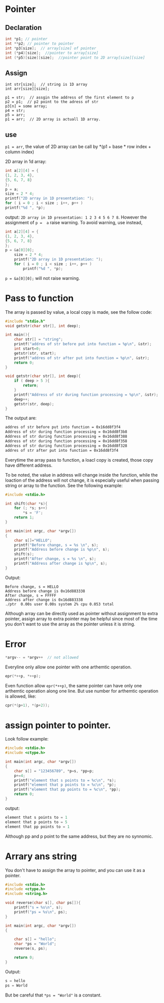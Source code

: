 # Pointer
## Declaration
```C
int *p1; // pointer
int **p2; // pointer to pointer
int *p3[size];  // array[size] of pointer
int (*p4)[size];  //pointer to array[size]
int (*p5)[size][size];  //pointer point to 2D array[size][size]
```
## Assign
```
int str[size];  // string is 1D array
int arr[size][size];

p1 = str;  // assgin the address of the first element to p
p2 = p1;  // p2 point to the adress of str
p3[n] = some array;
p4 = str;
p5 = arr;
p1 = arr;  // 2D array is actuall 1D array.
```

## use
`p1 = arr`, the value of 2D array can be call by *(p1 + base * row index + 
column index)

2D array in 1d array:
```C
int a[2][4] = {
{1, 2, 3, 4},
{5, 6, 7, 8}
};
p = a;
size = 2 * 4;
printf("2D array in 1D presentation: ");
for ( i = 0 ; i < size ; i++, p++ )
printf("%d ", *p); 
```
output: `2D array in 1D presentation: 1 2 3 4 5 6 7 8`. However the assignment of `p = 
a` raise warning. To avoid warning, use instead,
```C
int a[2][4] = {
{1, 2, 3, 4},
{5, 6, 7, 8}
};
p = &a[0][0];
    size = 2 * 4;
    printf("2D array in 1D presentation: ");
    for ( i = 0 ; i < size ; i++, p++ )
        printf("%d ", *p); 
```
`p = &a[0][0];` will not raise warning.


# Pass to function
The array is passed by value, a local copy is made, see the follow code:
```C
#include "stdio.h"
void getstr(char str[], int deep);

int main(){
    char str[] = "string";
    printf("addres of str before put into function = %p\n", &str);
    int start=0;
    getstr(str, start);
    printf("addres of str after put into function = %p\n", &str);
    return 0;
}

void getstr(char str[], int deep){
    if ( deep > 5 ){
        return;
    }
    printf("Address of str during function processing = %p\n", &str);
    deep++;
    getstr(str, deep);
}
```
The output are:
```sh
addres of str before put into function = 0x16dd8f3f4
Address of str during function processing = 0x16dd8f3b8
Address of str during function processing = 0x16dd8f388
Address of str during function processing = 0x16dd8f358
Address of str during function processing = 0x16dd8f328
addres of str after put into function = 0x16dd8f3f4
```
Everytime the array pass to function, a loacl copy is created, those copy have 
different address.

To be noted, the value in address will change inside the function, while the 
loaction of the address will not change, it is especially useful when passing 
string or array to the function. See the following example:
```C
#include <stdio.h>

int shift(char *s){
    for (; *s; s++)
        *s = 'F';
    return 1;
}

int main(int argc, char *argv[])
{
    char s[]="HELLO";
    printf("Before change, s = %s \n", s);
    printf("Address before change is %p\n", s);
    shift(s);
    printf("After change, s = %s \n", s);
    printf("Address after change is %p\n", s);
}
```
Output:
```plain text
Before change, s = HELLO
Address before change is 0x16d883338
After change, s = FFFFF
Address after change is 0x16d883338
./ptr  0.00s user 0.00s system 2% cpu 0.053 total
```
Although array can be directly used as pointer without assignment to extra 
pointer, assign array to extra pointer may be helpful since most of the time you 
don't want to use the array as the pointer unless it is string.

# Error
```c
*argv-- = *argv++  // not allowed
```
Everyline only allow one pointer with one arthemtic operation.
```c
epr(*++p, *++p);
```
Even function allow `epr(*++p)`, the same pointer can have only one arthemtic 
operation along one line. But use number for arthemtic operation is allowed, 
like:
```c
cpr(*(p+1), *(p+2));
```

# assign pointer to pointer.
Look follow example:
```C
#include <stdio.h>
#include <ctype.h>

int main(int argc, char *argv[])
{
    char s[] = "123456789", *p=s, *pp=p;
    p+=4;
    printf("element that s points to = %c\n", *s);
    printf("element that p points to = %c\n", *p);
    printf("element that pp points to = %c\n", *pp);
    return 0;
}

```
output:
```C
element that s points to = 1
element that p points to = 5
element that pp points to = 1
```
Although pp and p point to the same address, but they are no synnomic.

# Arrary ans string
You don't have to assign the array to pointer, and you can use it as a pointer.
```C
#include <stdio.h>
#include <ctype.h>
#include <string.h>

void reverse(char s[], char ps[]){
    printf("s = %s\n", s);
    printf("ps = %s\n", ps);
}

int main(int argc, char *argv[])
{

    char s[] = "hello";
    char *ps = "World";
    reverse(s, ps);

    return 0;
}
```
Output:
```C
s = hello
ps = World
```
But be careful that `*ps = "World"` is a constant.

